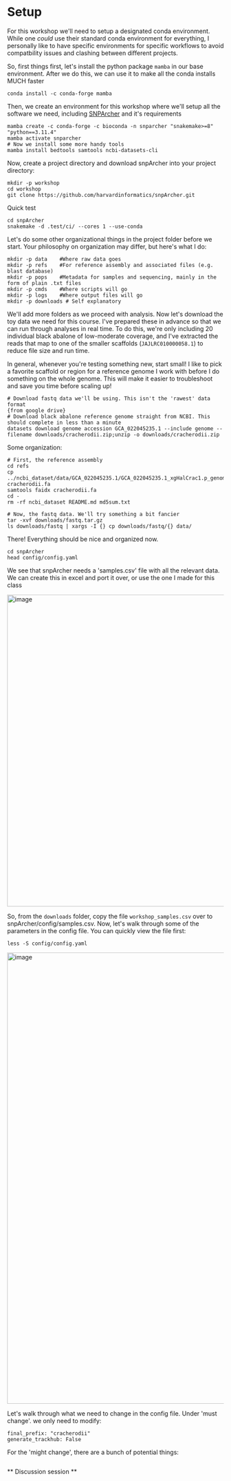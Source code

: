 # Setup

For this workshop we'll need to setup a designated conda environment. While one *could* use their standard conda environment for everything, I personally like to have specific environments for specific workflows to avoid compatbility issues and clashing between different projects.

So, first things first, let's install the python package `mamba` in our base environment. After we do this, we can use it to make all the conda installs MUCH faster

```
conda install -c conda-forge mamba
```

Then, we create an environment for this workshop where we'll setup all the software we need, including [SNPArcher](https://snparcher.readthedocs.io/en/latest/) and it's requirements
```
mamba create -c conda-forge -c bioconda -n snparcher "snakemake>=8" "python==3.11.4"
mamba activate snparcher
# Now we install some more handy tools
mamba install bedtools samtools ncbi-datasets-cli
```

Now, create a project directory and download snpArcher into your project directory:
```
mkdir -p workshop
cd workshop
git clone https://github.com/harvardinformatics/snpArcher.git
```

Quick test
```
cd snpArcher
snakemake -d .test/ci/ --cores 1 --use-conda
```


Let's do some other organizational things in the project folder before we start. Your philosophy on organization may differ, but here's what I do:
```
mkdir -p data    #Where raw data goes
mkdir -p refs    #For reference assembly and associated files (e.g. blast database)
mkdir -p pops    #Metadata for samples and sequencing, mainly in the form of plain .txt files
mkdir -p cmds    #Where scripts will go
mkdir -p logs    #Where output files will go
mkdir -p downloads # Self explanatory
```
We'll add more folders as we proceed with analysis. Now let's download the toy data we need for this course. I've prepared these in advance so that we can run through analyses in real time. To do this, we're only including 20 individual black abalone of low-moderate coverage, and I've extracted the reads that map to one of the smaller scaffolds (`JAJLRC010000058.1`) to reduce file size and run time. 

In general, whenever you're testing something new, start small! I like to pick a favorite scaffold or region for a reference genome I work with before I do something on the whole genome. This will make it easier to troubleshoot and save you time before scaling up!

```
# Download fastq data we'll be using. This isn't the 'rawest' data format
{from google drive}
# Download black abalone reference genome straight from NCBI. This should complete in less than a minute
datasets download genome accession GCA_022045235.1 --include genome --filename downloads/cracherodii.zip;unzip -o downloads/cracherodii.zip
```

Some organization:

```
# First, the reference assembly
cd refs
cp ../ncbi_dataset/data/GCA_022045235.1/GCA_022045235.1_xgHalCrac1.p_genomic.fna cracherodii.fa
samtools faidx cracherodii.fa
cd -
rm -rf ncbi_dataset README.md md5sum.txt

# Now, the fastq data. We'll try something a bit fancier
tar -xvf downloads/fastq.tar.gz
ls downloads/fastq | xargs -I {} cp downloads/fastq/{} data/ 
```

There! Everything should be nice and organized now.

```
cd snpArcher
head config/config.yaml
```

We see that snpArcher needs a 'samples.csv' file with all the relevant data. We can create this in excel and port it over, or use the one I made for this class

<img width="725" alt="image" src="https://github.com/user-attachments/assets/4f8faecb-269b-451f-91ca-498764683849">

So, from the `downloads` folder, copy the file `workshop_samples.csv` over to snpArcher/config/samples.csv.
Now, let's walk through some of the parameters in the config file. You can quickly view the file first:
```
less -S config/config.yaml
```

<img width="1049" alt="image" src="https://github.com/user-attachments/assets/6b58680a-652b-48a6-9389-732f27ab46f2">

Let's walk through what we need to change in the config file. Under 'must change'. we only need to modify:

```
final_prefix: "cracherodii"
generate_trackhub: False
```

For the 'might change', there are a bunch of potential things:
```

```

** Discussion session **








